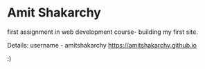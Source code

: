 # Amit Shakarchy
first assignment in web development course- building my first site.

Details:
username - amitshakarchy
https://amitshakarchy.github.io

:)
